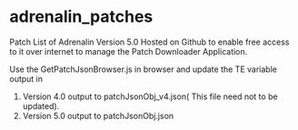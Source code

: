 # adrenalin_patches
Patch List of Adrenalin Version 5.0
Hosted on Github to enable free access to it over internet to manage the Patch Downloader Application.

Use the GetPatchJsonBrowser.js in browser and update the TE variable output in
1) Version 4.0 output to patchJsonObj_v4.json( This file need not to be updated).
2) Version 5.0 output to patchJsonObj.json